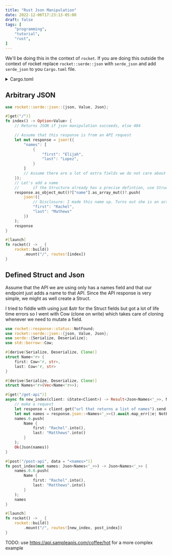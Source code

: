 ```yaml
---
title: "Rust Json Manipulation"
date: 2022-12-06T17:23:13-05:00
draft: false
tags: [
    "programming",
    "tutorial",
    "rust",
]
---
```


We'll be doing this in the context of `rocket`.
If you are doing this outside the context of rocket replace `rocket::serde::json` with `serde_json` and add `serde_json` to you `Cargo.toml` file.

<details>
<summary>Cargo.toml</summary>

```toml
[dependencies]
rocket = { version = "0.5.0-rc.2", features = ["json"] }
serde = { version = "1.0", features = ["derive"] }
# serde_json = "1.0"
```

</details>

## Arbitrary JSON

```rs
use rocket::serde::json::{json, Value, Json};

#[get("/")]
fn index() -> Option<Value> {
    // Returns JSON if json manipulation succeeds, else 404

    // Assume that this response is from an API request
    let mut response = json!({
        "names": [
            {
                "first": "Elijah",
                "last": "Lopez",
            }
        ]
        // Assume there are a lot of extra fields we do not care about and thus to save time we do not bother with Structuring
    });
    // Let's add a name
    //      if the Structure already has a precise defintion, use Structs with the #[Serialize] macro to avoid .do_something()?
    response.as_object_mut()?["name"].as_array_mut()?.push(
        json!({
            // Disclosure: I made this name up. Turns out she is an actress.
            "first": "Rachel",
            "last": "Mathews"
        })
    );
    response
}

#[launch]
fn rocket() -> _ {
    rocket::build()
        .mount("/", routes![index])
}
```

## Defined Struct and Json

Assume that the API we are using only has a names field and that our endpoint just adds a name to that API.
Since the API response is very simple, we might as well create a Struct.

I tried to fiddle with using just &str for the Struct fields but got a lot of life time errors so I went with Cow (clone on write)
which takes care of cloning whenever we need to mutate a field.

```rs
use rocket::response::status::NotFound;
use rocket::serde::json::{json, Value, Json};
use serde::{Serialize, Deserialize};
use std::borrow::Cow;

#[derive(Serialize, Deserialize, Clone)]
struct Name<'r> {
    first: Cow<'r, str>,
    last: Cow<'r, str>
}

#[derive(Serialize, Deserialize, Clone)]
struct Names<'r>(Vec<Name<'r>>);

#[get("/get-api")]
async fn new_index(client: &State<Client>) -> Result<Json<Names<'_>>, NotFound<String>> {
    // make a request
    let response = client.get("url that returns a list of names").send().await.map_err(|e| NotFound(e.to_string()))?;
    let mut names = response.json::<Names<'_>>().await.map_err(|e| NotFound(e.to_string()))?;
    names.0.push(
        Name {
            first: "Rachel".into(),
            last: "Matthews".into()
        }
    );
    Ok(Json(names))
}

#[post("/post-api", data = "<names>")]
fn post_index(mut names: Json<Names<'_>>) -> Json<Names<'_>> {
    names.0.0.push(
        Name {
            first: "Rachel".into(),
            last: "Matthews".into()
        }
    );
    names
}

#[launch]
fn rocket() -> _ {
    rocket::build()
        .mount("/", routes![new_index, post_index])
}
```

TODO: use https://api.sampleapis.com/coffee/hot for a more complex example

